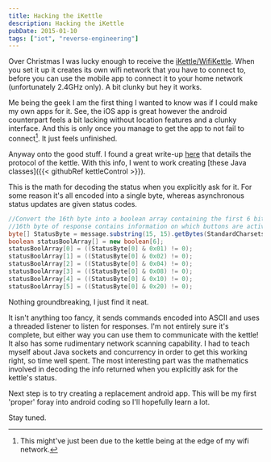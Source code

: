 ```yaml
---
title: Hacking the iKettle
description: Hacking the iKettle
pubDate: 2015-01-10
tags: ["iot", "reverse-engineering"]
---
```


Over Christmas I was lucky enough to receive the [iKettle/WifiKettle](http://smarter.am/). When you set it up it creates its own wifi network that you have to connect to, before you can use the mobile app to connect it to your home network (unfortunately 2.4GHz only). A bit clunky but hey it works.

Me being the geek I am the first thing I wanted to know was if I could make my own apps for it. See, the iOS app is great however the android counterpart feels a bit lacking without location features and a clunky interface. And this is only once you manage to get the app to not fail to connect[^1]. It just feels unfinished.

Anyway onto the good stuff. I found a great write-up [here](http://www.awe.com/mark/blog/20140223.html) that details the protocol of the kettle. With this info, I went to work creating [these Java classes]({{< githubRef kettleControl >}}).

This is the math for decoding the status when you explicitly ask for it. For some reason it's all encoded into a single byte, whereas asynchronous status updates are given status codes.

```java
//Convert the 16th byte into a boolean array containing the first 6 bits
//16th byte of response contains information on which buttons are active
byte[] StatusByte = message.substring(15, 15).getBytes(StandardCharsets.US_ASCII);
boolean statusBoolArray[] = new boolean[6];
statusBoolArray[0] = ((StatusByte[0] & 0x01) != 0);
statusBoolArray[1] = ((StatusByte[0] & 0x02) != 0);
statusBoolArray[2] = ((StatusByte[0] & 0x04) != 0);
statusBoolArray[3] = ((StatusByte[0] & 0x08) != 0);
statusBoolArray[4] = ((StatusByte[0] & 0x10) != 0);
statusBoolArray[5] = ((StatusByte[0] & 0x20) != 0);
```

Nothing groundbreaking, I just find it neat.

It isn't anything too fancy, it sends commands encoded into ASCII and uses a threaded listener to listen for responses. I'm not entirely sure it's complete, but either way you can use them to communicate with the kettle! It also has some rudimentary network scanning capability. I had to teach myself about Java sockets and concurrency in order to get this working right, so time well spent. The most interesting part was the mathematics involved in decoding the info returned when you explicitly ask for the kettle's status.

Next step is to try creating a replacement android app. This will be my first 'proper' foray into android coding so I'll hopefully learn a lot.

Stay tuned.

[^1]:This might've just been due to the kettle being at the edge of my wifi network.
